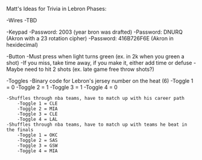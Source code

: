 Matt's Ideas for Trivia in Lebron Phases:


-Wires
    -TBD

-Keypad
    -Password: 2003 (year bron was drafted)
    -Password: DNURQ (Akron with a 23 rotation cipher)
    -Password: 416B726F6E (Akron in hexidecimal) 

-Button
    -Must press when light turns green (ex. in 2k when you green a shot)
        -If you miss, take time away, if you make it, either add time or defuse
            -Maybe need to hit 2 shots (ex. late game free throw shots?)

-Toggles
    -Binary code for Lebron's jersey number on the heat (6)
        -Toggle 1 = 0
        -Toggle 2 = 1
        -Toggle 3 = 1
        -Toggle 4 = 0

    -Shuffles through nba teams, have to match up with his career path
        -Toggle 1 = CLE
        -Toggle 2 = MIA
        -Toggle 3 = CLE
        -Toggle 4 = LAL
    -Shuffles through nba teams, have to match up with teams he beat in the finals
        -Toggle 1 = OKC
        -Toggle 2 = SAS
        -Toggle 3 = GSW
        -Toggle 4 = MIA
    
